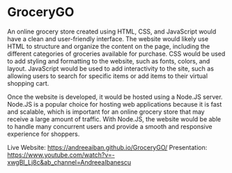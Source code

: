 # GroceryGO


An online grocery store created using HTML, CSS, and JavaScript would have a clean and user-friendly interface. The website would likely use HTML to structure and organize the content on the page, including the different categories of groceries available for purchase. CSS would be used to add styling and formatting to the website, such as fonts, colors, and layout. JavaScript would be used to add interactivity to the site, such as allowing users to search for specific items or add items to their virtual shopping cart.

Once the website is developed, it would be hosted using a Node.JS server. Node.JS is a popular choice for hosting web applications because it is fast and scalable, which is important for an online grocery store that may receive a large amount of traffic. With Node.JS, the website would be able to handle many concurrent users and provide a smooth and responsive experience for shoppers.

Live Website: https://andreeaiban.github.io/GroceryGO/
Presentation: https://www.youtube.com/watch?v=-xwgBI_Lj8c&ab_channel=AndreeaIbanescu
